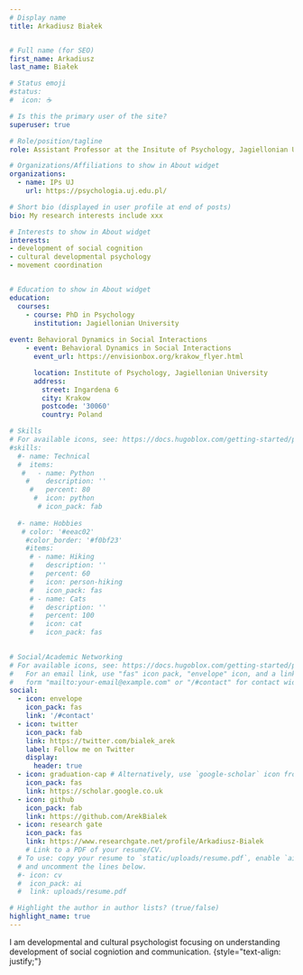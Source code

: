 ```yaml
---
# Display name
title: Arkadiusz Białek


# Full name (for SEO)
first_name: Arkadiusz 
last_name: Białek

# Status emoji
#status:
#  icon: ☕️

# Is this the primary user of the site?
superuser: true

# Role/position/tagline
role: Assistant Professor at the Insitute of Psychology, Jagiellonian University.  

# Organizations/Affiliations to show in About widget
organizations:
  - name: IPs UJ 
    url: https://psychologia.uj.edu.pl/

# Short bio (displayed in user profile at end of posts)
bio: My research interests include xxx

# Interests to show in About widget
interests:
- development of social cognition
- cultural developmental psychology
- movement coordination


# Education to show in About widget
education:
  courses:
    - course: PhD in Psychology 
      institution: Jagiellonian University
      
event: Behavioral Dynamics in Social Interactions
    - event: Behavioral Dynamics in Social Interactions
      event_url: https://envisionbox.org/krakow_flyer.html

      location: Institute of Psychology, Jagiellonian University
      address:
        street: Ingardena 6
        city: Krakow
        postcode: '30060'
        country: Poland    

# Skills
# For available icons, see: https://docs.hugoblox.com/getting-started/page-builder/#icons
#skills:
  #- name: Technical
  #  items:
   #   - name: Python
    #    description: ''
     #   percent: 80
      #  icon: python
       # icon_pack: fab
         
  #- name: Hobbies
   # color: '#eeac02'
    #color_border: '#f0bf23'
    #items:
     # - name: Hiking
     #   description: ''
     #   percent: 60
     #   icon: person-hiking
     #   icon_pack: fas
     # - name: Cats
     #   description: ''
     #   percent: 100
     #   icon: cat
     #   icon_pack: fas
    

# Social/Academic Networking
# For available icons, see: https://docs.hugoblox.com/getting-started/page-builder/#icons
#   For an email link, use "fas" icon pack, "envelope" icon, and a link in the
#   form "mailto:your-email@example.com" or "/#contact" for contact widget.
social:
  - icon: envelope
    icon_pack: fas
    link: '/#contact'
  - icon: twitter
    icon_pack: fab
    link: https://twitter.com/bialek_arek
    label: Follow me on Twitter
    display:
      header: true
  - icon: graduation-cap # Alternatively, use `google-scholar` icon from `ai` icon pack
    icon_pack: fas
    link: https://scholar.google.co.uk
  - icon: github
    icon_pack: fab
    link: https://github.com/ArekBialek
  - icon: research gate
    icon_pack: fas
    link: https://www.researchgate.net/profile/Arkadiusz-Bialek
    # Link to a PDF of your resume/CV.
  # To use: copy your resume to `static/uploads/resume.pdf`, enable `ai` icons in `params.yaml`,
  # and uncomment the lines below.
  #- icon: cv
  #  icon_pack: ai
  #  link: uploads/resume.pdf

# Highlight the author in author lists? (true/false)
highlight_name: true
---
```

I am developmental and cultural psychologist focusing on understanding development of social cogniotion and communication.
{style="text-align: justify;"}
